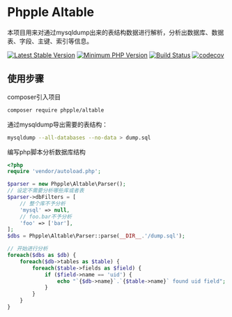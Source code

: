 Phpple Altable
================

本项目用来对通过mysqldump出来的表结构数据进行解析，分析出数据库、数据表、字段、主键、索引等信息。

[![Latest Stable Version](https://img.shields.io/packagist/v/phpple/altable.svg?style=flat-square)](https://packagist.org/packages/phpple/altable)
[![Minimum PHP Version](https://img.shields.io/badge/php-%3E%3D%205.6-8892BF.svg?style=flat-square)](https://php.net/)
[![Build Status](https://img.shields.io/travis/phpple/altable/master.svg?style=flat-square)](https://travis-ci.org/phpple/altable)
[![codecov](https://codecov.io/gh/phpple/altable/branch/master/graph/badge.svg)](https://codecov.io/gh/phpple/altable)

## 使用步骤

composer引入项目
```bash
composer require phpple/altable
```

通过mysqldump导出需要的表结构：
```bash
mysqldump --all-databases --no-data > dump.sql
```


编写php脚本分析数据库结构
```php
<?php
require 'vendor/autoload.php';

$parser = new Phpple\Altable\Parser();
// 设定不需要分析哪些库或者表
$parser->dbFilters = [
    // 整个库不予分析
    'mysql' => null,
    // foo.bar不予分析
    'foo' => ['bar'],
];
$dbs = Phpple\Altable\Parser::parse(__DIR__.'/dump.sql');

// 开始进行分析
foreach($dbs as $db) {
    foreach($db->tables as $table) {
        foreach($table->fields as $field) {
            if ($field->name == 'uid') {
                echo "`{$db->name}`.`{$table->name}` found uid field";
            }
        }
    }
}
```
